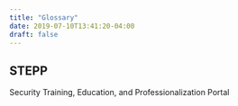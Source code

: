 ```yaml
---
title: "Glossary"
date: 2019-07-10T13:41:20-04:00
draft: false
---
```


## STEPP

Security Training, Education, and Professionalization Portal
